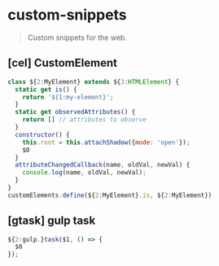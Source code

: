 # custom-snippets
> Custom snippets for the web.

## [cel] CustomElement

```js
class ${2:MyElement} extends ${3:HTMLElement} {
  static get is() {
    return '${1:my-element}';
  }
  static get observedAttributes() {
    return [] // attributes to observe
  }
  constructor() {
    this.root = this.attachShadow({mode: 'open'});
    $0
  }
  attributeChangedCallback(name, oldVal, newVal) {
    console.log(name, oldVal, newVal);
  }
}
customElements.define(${2:MyElement}.is, ${2:MyElement})
```

## [gtask] gulp task

```js
${2:gulp.}task($1, () => {
  $0
});
```
